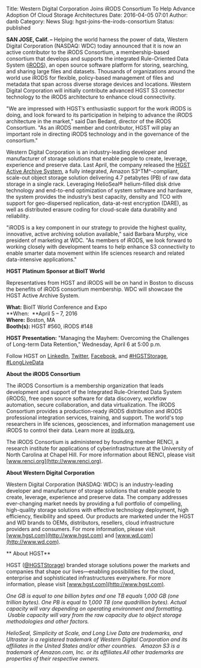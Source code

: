 Title: Western Digital Corporation Joins iRODS Consortium To Help Advance Adoption Of Cloud Storage Architectures
Date: 2016-04-05 07:01
Author: danb
Category: News
Slug: hgst-joins-the-irods-consortium
Status: published

**SAN JOSE, Calif. –** Helping the world harness the power of data,
Western Digital Corporation (NASDAQ: WDC) today announced that it is now
an active contributor to the iRODS Consortium, a membership-based
consortium that develops and supports the integrated Rule-Oriented Data
System ([iRODS](http://irods.org/)), an open source software platform
for storing, searching, and sharing large files and datasets. Thousands
of organizations around the world use iRODS for flexible, policy-based
management of files and metadata that span across diverse storage
devices and locations. Western Digital Corporation will initially
contribute advanced HGST S3 connector technology to the iRODS
architecture to enhance cloud connectivity.  
<!--more-->

"We are impressed with HGST’s enthusiastic support for the work iRODS is
doing, and look forward to its participation in helping to advance the
iRODS architecture in the market," said Dan Bedard, director of the
iRODS Consortium. "As an iRODS member and contributor, HGST will play an
important role in directing iRODS technology and in the governance of
the consortium."

Western Digital Corporation is an industry-leading developer and
manufacturer of storage solutions that enable people to create,
leverage, experience and preserve data. Last April, the company released
the [HGST Active Archive
System](http://www.hgst.com/products/systems/hgst-active-archive-system),
a fully integrated, Amazon S3^TM^-compliant, scale-out object storage
solution delivering 4.7 petabytes (PB) of raw data storage in a single
rack. Leveraging HelioSeal® helium-filled disk drive technology and
end-to-end optimization of system software and hardware, the system
provides the industry’s best capacity, density and TCO with support for
geo-dispersed replication, data-at-rest encryption (DARE), as well as
distributed erasure coding for cloud-scale data durability and
reliability.

"iRODS is a key component in our strategy to provide the highest
quality, innovative, active archiving solution available," said Barbara
Murphy, vice president of marketing at WDC. "As members of iRODS, we
look forward to working closely with development teams to help enhance
S3 connectivity to enable smarter data movement within life sciences
research and related data-intensive applications."

**HGST Platinum Sponsor at BioIT World**

Representatives from HGST and iRODS will be on hand in Boston to discuss
the benefits of iRODS consortium membership. WDC will showcase the HGST
Active Archive System.

**What:** BioIT World Conference and Expo  
**When:  **April 5 – 7, 2016  
**Where:** Boston, MA  
**Booth(s):** HGST \#560, iRODS \#148  
  
**HGST Presentation:** "Managing the Mayhem: Overcoming the Challenges
of Long-term Data Retention," Wednesday, April 6 at 5:00 p.m.

Follow HGST
on [LinkedIn](https://www.linkedin.com/company/hgst-a-western-digital-company), [Twitter](https://twitter.com/HGSTStorage), [Facebook](https://www.facebook.com/HGSTStorage), and [\#HGSTStorage](https://twitter.com/search?q=%23HGSTStorage),
[\#LongLiveData](https://twitter.com/hashtag/longlivedata)

**About the iRODS Consortium**

The iRODS Consortium is a membership organization that leads development
and support of the Integrated Rule-Oriented Data System (iRODS), free
open source software for data discovery, workflow automation, secure
collaboration, and data virtualization. The iRODS Consortium provides a
production-ready iRODS distribution and iRODS professional integration
services, training, and support. The world's top researchers in life
sciences, geosciences, and information management use iRODS to control
their data. Learn more at [irods.org.](http://irods.org/)

The iRODS Consortium is administered by founding member RENCI, a
research institute for applications of cyberinfrastructure at the
University of North Carolina at Chapel Hill. For more information about
RENCI, please visit [www.renci.org](http://www.renci.org).

**About Western Digital Corporation**

Western Digital Corporation (NASDAQ: WDC) is an industry-leading
developer and manufacturer of storage solutions that enable people to
create, leverage, experience and preserve data. The company addresses
ever-changing market needs by providing a full portfolio of compelling,
high-quality storage solutions with effective technology deployment,
high efficiency, flexibility and speed. Our products are marketed under
the HGST and WD brands to OEMs, distributors, resellers, cloud
infrastructure providers and consumers. For more information, please
visit [www.hgst.com](http://www.hgst.com) and
[www.wd.com](http://www.wd.com).

** About HGST**

HGST ([@HGSTStorage](https://twitter.com/HGSTStorage)) branded storage
solutions power the markets and companies that shape our lives—enabling
possibilities for the cloud, enterprise and sophisticated
infrastructures everywhere. For more information, please visit
[www.hgst.com](http://www.hgst.com).

*One GB is equal to one billion bytes and one TB equals 1,000 GB (one
trillion bytes). One PB is equal to 1,000 TB (one quadrillion bytes).
Actual capacity will vary depending on operating environment and
formatting.  Usable capacity will vary from the raw capacity due to
object storage methodologies and other factors.*

*HelioSeal, Simplicity at Scale, and Long Live Data are trademarks, and
Ultrastar is a registered trademark of Western Digital Corporation and
its affiliates in the United States and/or other countries.   Amazon S3
is a trademark of Amazon.com, Inc. or its affiliates.All other
trademarks are properties of their respective owners.*

